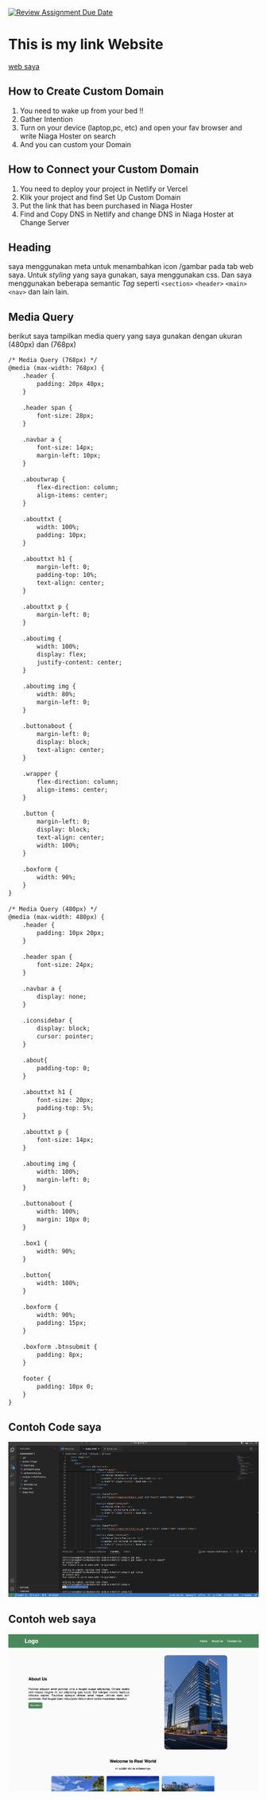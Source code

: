 [![Review Assignment Due Date](https://classroom.github.com/assets/deadline-readme-button-22041afd0340ce965d47ae6ef1cefeee28c7c493a6346c4f15d667ab976d596c.svg)](https://classroom.github.com/a/mEdQF3Ol)

# This is my link Website
[web saya](kerjamulu.site)

## How to Create Custom Domain
1. You need to wake up from your bed !!
2. Gather Intention
3. Turn on your device (laptop,pc, etc) and open your fav browser and write Niaga Hoster on search
4. And you can custom your Domain 

## How to Connect your Custom Domain
1. You need to deploy your project in Netlify or Vercel
2. Klik your project and find Set Up Custom Domain
3. Put the link that has been purchased in Niaga Hoster
4. Find and Copy DNS in Netlify and change DNS in Niaga Hoster at Change Server

## Heading

saya menggunakan meta untuk menambahkan icon /gambar pada tab web saya. Untuk *styling* yang saya gunakan, saya menggunakan css. Dan saya menggunakan beberapa semantic *Tag* seperti `<section>` `<header>` `<main>` `<nav>` dan lain lain.

## Media Query
berikut saya tampilkan media query yang saya gunakan dengan ukuran (480px) dan (768px)

```
/* Media Query (768px) */
@media (max-width: 768px) {
    .header {
        padding: 20px 40px;
    }

    .header span {
        font-size: 28px;
    }

    .navbar a {
        font-size: 14px;
        margin-left: 10px;
    }

    .aboutwrap {
        flex-direction: column;
        align-items: center;
    }

    .abouttxt {
        width: 100%;
        padding: 10px;
    }

    .abouttxt h1 {
        margin-left: 0;
        padding-top: 10%;
        text-align: center;
    }

    .abouttxt p {
        margin-left: 0;
    }

    .aboutimg {
        width: 100%;
        display: flex;
        justify-content: center;
    }

    .aboutimg img {
        width: 80%;
        margin-left: 0;
    }

    .buttonabout {
        margin-left: 0;
        display: block;
        text-align: center;
    }

    .wrapper {
        flex-direction: column;
        align-items: center;
    }

    .button {
        margin-left: 0;
        display: block;
        text-align: center;
        width: 100%;
    }

    .boxform {
        width: 90%;
    }
}

/* Media Query (480px) */
@media (max-width: 480px) {
    .header {
        padding: 10px 20px;
    }

    .header span {
        font-size: 24px;
    }

    .navbar a {
        display: none;
    }

    .iconsidebar {
        display: block;
        cursor: pointer;
    }

    .about{
        padding-top: 0;
    }

    .abouttxt h1 {
        font-size: 20px;
        padding-top: 5%;
    }

    .abouttxt p {
        font-size: 14px;
    }

    .aboutimg img {
        width: 100%;
        margin-left: 0;
    }

    .buttonabout {
        width: 100%;
        margin: 10px 0;
    }

    .box1 {
        width: 90%;
    }

    .button{
        width: 100%;
    }

    .boxform {
        width: 90%;
        padding: 15px;
    }

    .boxform .btnsubmit {
        padding: 8px;
    }

    footer {
        padding: 10px 0;
    }
}
```

## Contoh Code saya
![code](./assets/image/code.png)

## Contoh web saya
![web](./assets/image/web.png)
